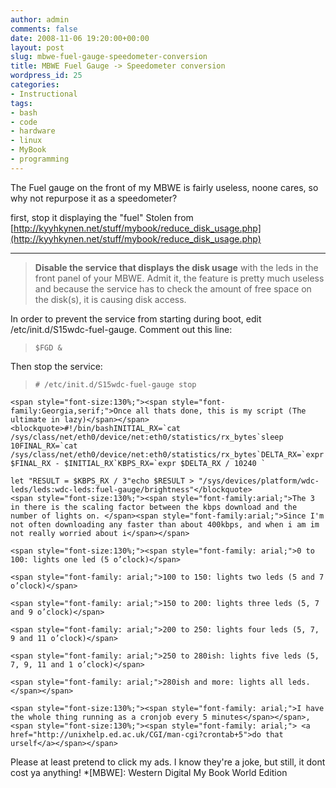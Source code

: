 ```yaml
---
author: admin
comments: false
date: 2008-11-06 19:20:00+00:00
layout: post
slug: mbwe-fuel-gauge-speedometer-conversion
title: MBWE Fuel Gauge -> Speedometer conversion
wordpress_id: 25
categories:
- Instructional
tags:
- bash
- code
- hardware
- linux
- MyBook
- programming
---
```


The Fuel gauge on the front of my MBWE is fairly useless, noone cares, so why not repurpose it as a speedometer?

first, stop it displaying the "fuel" Stolen from [http://kyyhkynen.net/stuff/mybook/reduce_disk_usage.php](http://kyyhkynen.net/stuff/mybook/reduce_disk_usage.php)

****


> **Disable the service that displays the disk usage** with the leds in the front panel of your MBWE. Admit it, the feature is pretty much useless and because the service has to check the amount of free space on the disk(s), it is causing disk access.

In order to prevent the service from starting during boot, edit /etc/init.d/S15wdc-fuel-gauge. Comment out this line:

>     
>     $FGD &
> 
> 
Then stop the service:

>     
>     # /etc/init.d/S15wdc-fuel-gauge stop
> 
> 




    
    <span style="font-size:130%;"><span style="font-family:Georgia,serif;">Once all thats done, this is my script (The ultimate in lazy)</span></span>
    <blockquote>#!/bin/bashINITIAL_RX=`cat /sys/class/net/eth0/device/net:eth0/statistics/rx_bytes`sleep 10FINAL_RX=`cat /sys/class/net/eth0/device/net:eth0/statistics/rx_bytes`DELTA_RX=`expr $FINAL_RX - $INITIAL_RX`KBPS_RX=`expr $DELTA_RX / 10240 `
    
    let "RESULT = $KBPS_RX / 3"echo $RESULT > "/sys/devices/platform/wdc-leds/leds:wdc-leds:fuel-gauge/brightness"</blockquote>
    <span style="font-size:130%;"><span style="font-family:arial;">The 3 in there is the scaling factor between the kbps download and the number of lights on. </span><span style="font-family:arial;">Since I'm not often downloading any faster than about 400kbps, and when i am im not really worried about i</span></span>
    
    <span style="font-size:130%;"><span style="font-family: arial;">0 to 100: lights one led (5 o’clock)</span>
    
    <span style="font-family: arial;">100 to 150: lights two leds (5 and 7 o’clock)</span>
    
    <span style="font-family: arial;">150 to 200: lights three leds (5, 7 and 9 o’clock)</span>
    
    <span style="font-family: arial;">200 to 250: lights four leds (5, 7, 9 and 11 o’clock)</span>
    
    <span style="font-family: arial;">250 to 280ish: lights five leds (5, 7, 9, 11 and 1 o’clock)</span>
    
    <span style="font-family: arial;">280ish and more: lights all leds.</span></span>
    
    <span style="font-size:130%;"><span style="font-family: arial;">I have the whole thing running as a cronjob every 5 minutes</span></span>,<span style="font-size:130%;"><span style="font-family: arial;"> <a href="http://unixhelp.ed.ac.uk/CGI/man-cgi?crontab+5">do that urself</a></span></span>




Please at least pretend to click my ads. I know they're a joke, but still, it dont cost ya anything!
  *[MBWE]: Western Digital My Book World Edition
